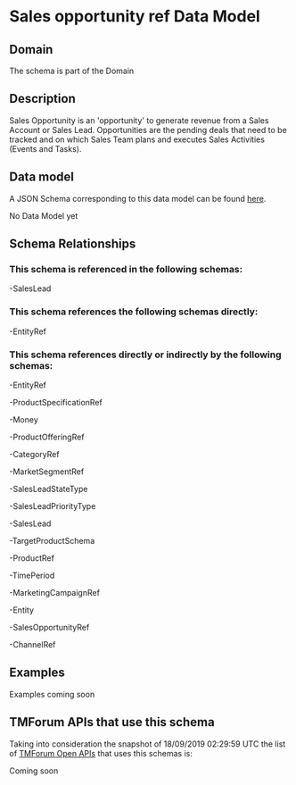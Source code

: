 # Sales opportunity ref Data Model

## Domain

The  schema is part of the  Domain

## Description

Sales Opportunity is an &#x27;opportunity&#x27; to generate revenue from a Sales Account or Sales Lead. Opportunities are the pending deals that need to be tracked and on which Sales Team plans and executes Sales Activities (Events and Tasks). 

## Data model

A JSON Schema corresponding to this data model can be found
[here](https://github.com/tmforum-rand/schemas/blob/master/MarketingSales/SalesOpportunityRef.schema.json).

No Data Model yet

## Schema Relationships

### This schema is referenced in the following schemas:

-SalesLead

### This schema references the following schemas directly:

-EntityRef

### This schema references directly or indirectly by the following schemas:

-EntityRef

-ProductSpecificationRef

-Money

-ProductOfferingRef

-CategoryRef

-MarketSegmentRef

-SalesLeadStateType

-SalesLeadPriorityType

-SalesLead

-TargetProductSchema

-ProductRef

-TimePeriod

-MarketingCampaignRef

-Entity

-SalesOpportunityRef

-ChannelRef



## Examples

Examples coming soon

## TMForum APIs that use this schema

Taking into consideration the snapshot of 18/09/2019 02:29:59 UTC the list of [TMForum Open APIs](https://www.tmforum.org/open-apis/) that uses this schemas is:

Coming soon